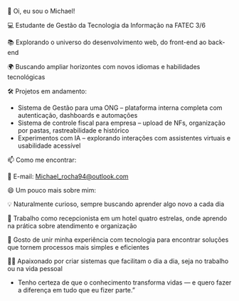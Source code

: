 👋 Oi, eu sou o Michael!  

💻 Estudante de Gestão da Tecnologia da Informação na FATEC 3/6

📚 Explorando o universo do desenvolvimento web, do front-end ao back-end

🌍 Buscando ampliar horizontes com novos idiomas e habilidades tecnológicas

🛠️ Projetos em andamento:

- Sistema de Gestão para uma ONG – plataforma interna completa com autenticação, dashboards e automações  
- Sistema de controle fiscal para empresa – upload de NFs, organização por pastas, rastreabilidade e histórico  
- Experimentos com IA – explorando interações com assistentes virtuais e usabilidade acessível  

📫 Como me encontrar:

📧 E-mail: Michael_rocha94@outlook.com

😄 Um pouco mais sobre mim:

💡 Naturalmente curioso, sempre buscando aprender algo novo a cada dia

🏨 Trabalho como recepcionista em um hotel quatro estrelas, onde aprendo na prática sobre atendimento e organização

🧩 Gosto de unir minha experiência com tecnologia para encontrar soluções que tornem processos mais simples e eficientes

👨‍💻 Apaixonado por criar sistemas que facilitam o dia a dia, seja no trabalho ou na vida pessoal

- Tenho certeza de que o conhecimento transforma vidas — e quero fazer a diferença em tudo que eu fizer parte.”


